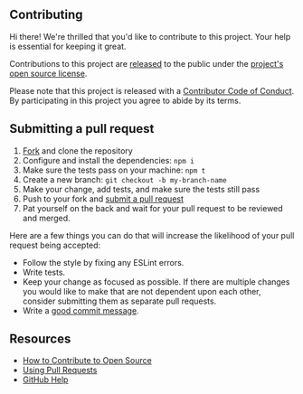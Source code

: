 ## Contributing

[fork]: https://github.com/github-community-projects/internal-contribution-forks/fork
[pr]: https://github.com/github-community-projects/internal-contribution-forks/compare
[code-of-conduct]: CODE_OF_CONDUCT.md

Hi there! We're thrilled that you'd like to contribute to this project. Your help is essential for keeping it great.

Contributions to this project are [released](https://help.github.com/articles/github-terms-of-service/#6-contributions-under-repository-license) to the public under the [project's open source license](LICENSE.md).

Please note that this project is released with a [Contributor Code of Conduct](CODE_OF_CONDUCT.md). By participating in this project you agree to abide by its terms.

## Submitting a pull request

1. [Fork][fork] and clone the repository
1. Configure and install the dependencies: `npm i`
1. Make sure the tests pass on your machine: `npm t`
1. Create a new branch: `git checkout -b my-branch-name`
1. Make your change, add tests, and make sure the tests still pass
1. Push to your fork and [submit a pull request][pr]
1. Pat yourself on the back and wait for your pull request to be reviewed and merged.

Here are a few things you can do that will increase the likelihood of your pull request being accepted:

- Follow the style by fixing any ESLint errors.
- Write tests.
- Keep your change as focused as possible. If there are multiple changes you would like to make that are not dependent upon each other, consider submitting them as separate pull requests.
- Write a [good commit message](http://tbaggery.com/2008/04/19/a-note-about-git-commit-messages.html).

## Resources

- [How to Contribute to Open Source](https://opensource.guide/how-to-contribute/)
- [Using Pull Requests](https://help.github.com/articles/about-pull-requests/)
- [GitHub Help](https://help.github.com)

